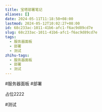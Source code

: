 ```yaml
---
title: 宝塔部署笔记
aliases: []
date: 2024-05-11T11:18:50+08:00
lastmod: 2024-05-12T10:02:27+08:00
id: 68c233ac-1011-41b6-afc1-f6ac9d89cd7e
slug: 68c233ac-1011-41b6-afc1-f6ac9d89cd7e
tags:
  - 服务器面板
  - 部署
  - 测试
zhihu-tags:
  - 服务器面板
  - 部署
  - 测试
---
```


#服务器面板 #部署

占位2222

#测试 






